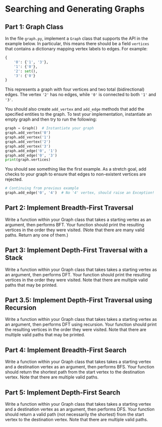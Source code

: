 # Searching and Generating Graphs

## Part 1: Graph Class

In the file `graph.py`, implement a `Graph` class that supports the API in the example below. In particular, this means there should be a field `vertices` that contains a dictionary mapping vertex labels to edges. For example:

```python
{
    '0': {'1', '3'},
    '1': {'0'},
    '2': set(),
    '3': {'0'}
}
```

This represents a graph with four vertices and two total (bidirectional) edges.
The vertex `'2'` has no edges, while `'0'` is connected to both `'1'` and `'3'`.

You should also create `add_vertex` and `add_edge` methods that add the specified entities to the graph. To test your implementation, instantiate an empty graph and then try to run the following:

```python
graph = Graph()  # Instantiate your graph
graph.add_vertex('0')
graph.add_vertex('1')
graph.add_vertex('2')
graph.add_vertex('3')
graph.add_edge('0', '1')
graph.add_edge('0', '3')
print(graph.vertices)
```

You should see something like the first example. As a stretch goal, add checks to your graph to ensure that edges to non-existent vertices are rejected.

```python
# Continuing from previous example
graph.add_edge('0', '4')  # No '4' vertex, should raise an Exception!
```

## Part 2: Implement Breadth-First Traversal

Write a function within your Graph class that takes a starting vertex as an argument, then performs BFT. Your function should print the resulting vertices in the order they were visited. (Note that there are many valid paths. Return any one of them.)


## Part 3: Implement Depth-First Traversal with a Stack

Write a function within your Graph class that takes takes a starting vertex as an argument, then performs DFT. Your function should print the resulting vertices in the order they were visited. Note that there are multiple valid paths that may be printed.


## Part 3.5: Implement Depth-First Traversal using Recursion

Write a function within your Graph class that takes takes a starting vertex as an argument, then performs DFT using recursion. Your function should print the resulting vertices in the order they were visited. Note that there are multiple valid paths that may be printed.

## Part 4: Implement Breadth-First Search

Write a function within your Graph class that takes takes a starting vertex and a destination vertex as an argument, then performs BFS. Your function should return the shortest path from the start vertex to the destination vertex. Note that there are multiple valid paths.

## Part 5: Implement Depth-First Search

Write a function within your Graph class that takes takes a starting vertex and a destination vertex as an argument, then performs DFS. Your function should return a valid path (not necessarily the shortest) from the start vertex to the destination vertex. Note that there are multiple valid paths.